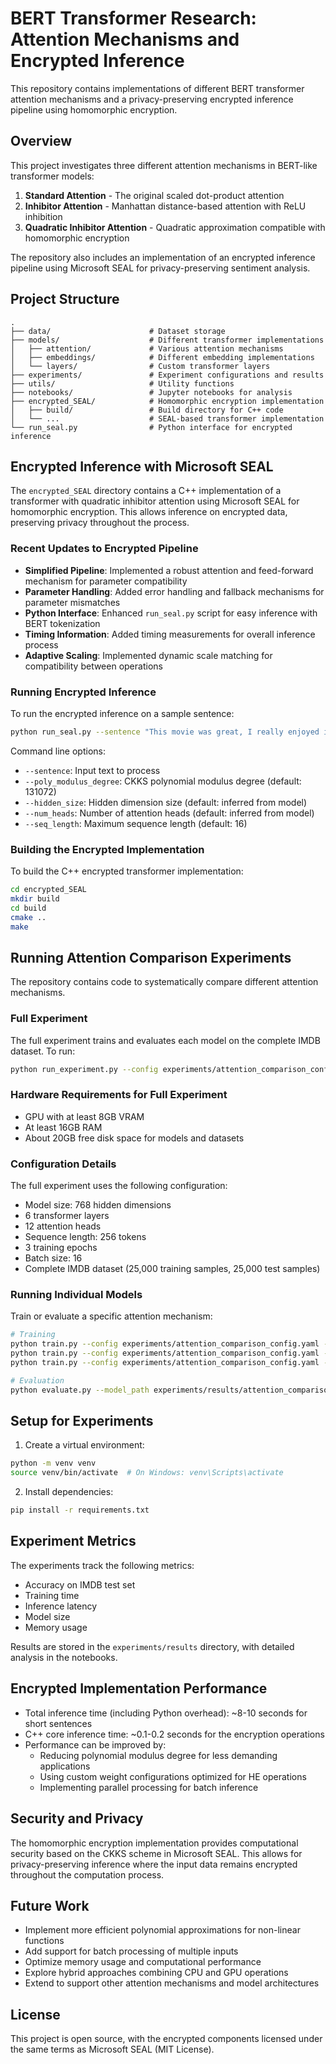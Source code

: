 # BERT Transformer Research: Attention Mechanisms and Encrypted Inference

This repository contains implementations of different BERT transformer attention mechanisms and a privacy-preserving encrypted inference pipeline using homomorphic encryption.

## Overview

This project investigates three different attention mechanisms in BERT-like transformer models:

1. **Standard Attention** - The original scaled dot-product attention
2. **Inhibitor Attention** - Manhattan distance-based attention with ReLU inhibition
3. **Quadratic Inhibitor Attention** - Quadratic approximation compatible with homomorphic encryption

The repository also includes an implementation of an encrypted inference pipeline using Microsoft SEAL for privacy-preserving sentiment analysis.

## Project Structure

```
.
├── data/                      # Dataset storage
├── models/                    # Different transformer implementations
│   ├── attention/             # Various attention mechanisms
│   ├── embeddings/            # Different embedding implementations
│   └── layers/                # Custom transformer layers
├── experiments/               # Experiment configurations and results
├── utils/                     # Utility functions
├── notebooks/                 # Jupyter notebooks for analysis
├── encrypted_SEAL/            # Homomorphic encryption implementation
│   ├── build/                 # Build directory for C++ code
│   └── ...                    # SEAL-based transformer implementation
└── run_seal.py                # Python interface for encrypted inference
```

## Encrypted Inference with Microsoft SEAL

The `encrypted_SEAL` directory contains a C++ implementation of a transformer with quadratic inhibitor attention using Microsoft SEAL for homomorphic encryption. This allows inference on encrypted data, preserving privacy throughout the process.

### Recent Updates to Encrypted Pipeline

- **Simplified Pipeline**: Implemented a robust attention and feed-forward mechanism for parameter compatibility
- **Parameter Handling**: Added error handling and fallback mechanisms for parameter mismatches
- **Python Interface**: Enhanced `run_seal.py` script for easy inference with BERT tokenization
- **Timing Information**: Added timing measurements for overall inference process
- **Adaptive Scaling**: Implemented dynamic scale matching for compatibility between operations

### Running Encrypted Inference

To run the encrypted inference on a sample sentence:

```bash
python run_seal.py --sentence "This movie was great, I really enjoyed it!" --poly_modulus_degree 32768 --hidden_size 64 --num_heads 2
```

Command line options:
- `--sentence`: Input text to process
- `--poly_modulus_degree`: CKKS polynomial modulus degree (default: 131072)
- `--hidden_size`: Hidden dimension size (default: inferred from model)
- `--num_heads`: Number of attention heads (default: inferred from model)
- `--seq_length`: Maximum sequence length (default: 16)

### Building the Encrypted Implementation

To build the C++ encrypted transformer implementation:

```bash
cd encrypted_SEAL
mkdir build
cd build
cmake ..
make
```

## Running Attention Comparison Experiments

The repository contains code to systematically compare different attention mechanisms.

### Full Experiment

The full experiment trains and evaluates each model on the complete IMDB dataset. To run:

```bash
python run_experiment.py --config experiments/attention_comparison_config.yaml
```

### Hardware Requirements for Full Experiment

- GPU with at least 8GB VRAM
- At least 16GB RAM
- About 20GB free disk space for models and datasets

### Configuration Details

The full experiment uses the following configuration:
- Model size: 768 hidden dimensions
- 6 transformer layers
- 12 attention heads
- Sequence length: 256 tokens
- 3 training epochs
- Batch size: 16
- Complete IMDB dataset (25,000 training samples, 25,000 test samples)

### Running Individual Models

Train or evaluate a specific attention mechanism:

```bash
# Training
python train.py --config experiments/attention_comparison_config.yaml --attention_type standard
python train.py --config experiments/attention_comparison_config.yaml --attention_type inhibitor
python train.py --config experiments/attention_comparison_config.yaml --attention_type quadratic_inhibitor

# Evaluation
python evaluate.py --model_path experiments/results/attention_comparison_full/standard_attention/final_model --config experiments/attention_comparison_config.yaml --attention_type standard
```

## Setup for Experiments

1. Create a virtual environment:
```bash
python -m venv venv
source venv/bin/activate  # On Windows: venv\Scripts\activate
```

2. Install dependencies:
```bash
pip install -r requirements.txt
```

## Experiment Metrics

The experiments track the following metrics:
- Accuracy on IMDB test set
- Training time
- Inference latency
- Model size
- Memory usage

Results are stored in the `experiments/results` directory, with detailed analysis in the notebooks.

## Encrypted Implementation Performance

- Total inference time (including Python overhead): ~8-10 seconds for short sentences
- C++ core inference time: ~0.1-0.2 seconds for the encryption operations
- Performance can be improved by:
  - Reducing polynomial modulus degree for less demanding applications
  - Using custom weight configurations optimized for HE operations
  - Implementing parallel processing for batch inference

## Security and Privacy

The homomorphic encryption implementation provides computational security based on the CKKS scheme in Microsoft SEAL. This allows for privacy-preserving inference where the input data remains encrypted throughout the computation process.

## Future Work

- Implement more efficient polynomial approximations for non-linear functions
- Add support for batch processing of multiple inputs
- Optimize memory usage and computational performance
- Explore hybrid approaches combining CPU and GPU operations
- Extend to support other attention mechanisms and model architectures

## License

This project is open source, with the encrypted components licensed under the same terms as Microsoft SEAL (MIT License). 